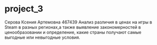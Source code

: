 # project_3
Серова Ксения Артемовна
467439
Анализ различия в ценах на игры в Steam в разных регионах,а также выявление закономерностей в ценообразовании и определение, какие страны получают самые выгодные или невыгодные условия.
